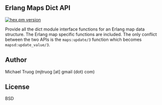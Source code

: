 Erlang Maps Dict API
--------------------

[![hex.pm version](https://img.shields.io/hexpm/v/mapsd.svg)](https://hex.pm/packages/mapsd)

Provide all the dict module interface functions for an Erlang map data
structure.  The Erlang map specific functions are included.  The only conflict
between the two APIs is the `maps:update/3` function which becomes
`mapsd:update_value/3`.

Author
------

Michael Truog (mjtruog [at] gmail (dot) com)

License
-------

BSD

